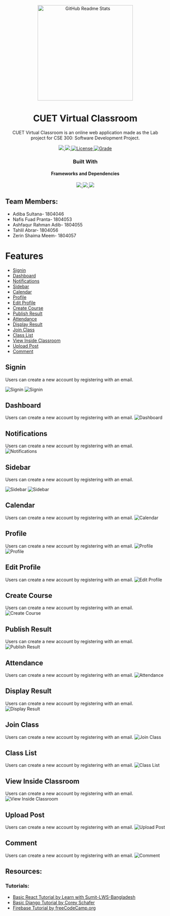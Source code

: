 <p align="center">
  <img width="300px" src="https://cdn.discordapp.com/attachments/1008571199065964634/1071896754427002930/Pranta_a_psychedelic_logo_for_a_book_from_where_a_little_ray_of_895e637a-0cbe-4b46-b4de-07d1db81001a.png" align="center" alt="GitHub Readme Stats" />

 <h1 align="center">CUET Virtual Classroom</h2>
 <p align="center">CUET Virtual Classroom is an online web application made as the Lab project for CSE 300: Software Development Project.</p>
</p>

  <p align="center">
    <a href="https://img.shields.io/badge/Status-Work%20In%20Progress-red">
      <img src="https://img.shields.io/badge/Status-Incomplete-red"/>
    </a>
    <a href="https://img.shields.io/badge/IDE-VIsual%20Studio%20Code-blueviolet">
      <img src="https://img.shields.io/badge/IDE-VIsual%20Studio%20Code-blueviolet"/>
    </a>
    <a href="https://img.shields.io/badge/License-MIT-orange">
      <img alt="License" src="https://img.shields.io/badge/License-MIT-orange" />
    </a>
    <a href="https://img.shields.io/badge/Grade-A%2B-yellowgreen">
      <img alt="Grade" src="https://img.shields.io/badge/Grade-A%2B-yellowgreen" />
    </a>
    <br />
  <h3 align="center">Built With</h3>
  <h4 align="center">Frameworks and Dependencies</h4>
  <p align="center">
  <a href="https://firebase.google.com/">
      <img src="https://img.shields.io/badge/-firebase-brown?style=for-the-badge&logo=firebase&logoColor=%2361DAFB"/>
    </a>
    <a href="https://reactjs.org/">
      <img src="https://img.shields.io/badge/-React-black?style=for-the-badge&logo=react&logoColor=%2361DAFB"/>
    </a>
    </a>
    <a href="https://www.djangoproject.com/">
      <img src="https://img.shields.io/badge/-Django-darkgreen?style=for-the-badge&logo=django&logoColor=%2361DAFB"/>
    </a>
    </p>
    </p>

## Team Members:
* Adiba Sultana- 1804046
* Nafis Fuad Pranta- 1804053
* Ashfaqur Rahman Adib- 1804055
* Tahlil Abrar- 1804056
* Zerin Shaima Meem- 1804057

# Features
- [Signin](#signin)
- [Dashboard](#dashboard)
- [Notifications](#notifications)
- [Sidebar](#sidebar)
- [Calendar](#calendar)
- [Profile](#profile)
- [Edit Profile](#edit-profile)
- [Create Course](#create-course)
- [Publish Result](#publish-result)
- [Attendance](#attendance])
- [Display Result](#display-result)
- [Join Class](#join-class)
- [Class List](#class-list)
- [View Inside Classroom](#view-classroom)
- [Upload Post](#upload-post)
- [Comment](#comment)

## Signin
Users can create a new account by registering with an email.

![Signin](demoImages/signin1.jpg)     ![Signin](demoImages/signin2.png)

## Dashboard
Users can create a new account by registering with an email.
![Dashboard](demoImages/dashboard.png)

## Notifications
Users can create a new account by registering with an email.
![Notifications](demoImages/notifications.png)

## Sidebar
Users can create a new account by registering with an email.

![Sidebar](demoImages/sidebar1.png)    ![Sidebar](demoImages/sidebar2.png)

## Calendar
Users can create a new account by registering with an email.
![Calendar](demoImages/calendar.png)

## Profile
Users can create a new account by registering with an email.
![Profile](demoImages/profile.png)   ![Profile](demoImages/profile1.png)

## Edit Profile
Users can create a new account by registering with an email.
![Edit Profile](demoImages/edit-profile.png)

## Create Course
Users can create a new account by registering with an email.
![Create Course](demoImages/create-course.png)

## Publish Result
Users can create a new account by registering with an email.
![Publish Result](demoImages/publish-result.png)

## Attendance
Users can create a new account by registering with an email.
![Attendance](demoImages/attendance.png)

## Display Result
Users can create a new account by registering with an email.
![Display Result](demoImages/display-result.png)

## Join Class
Users can create a new account by registering with an email.
![Join Class](demoImages/join-class.png)

## Class List
Users can create a new account by registering with an email.
![Class List](demoImages/class-list.png)

## View Inside Classroom
Users can create a new account by registering with an email.
![View Inside Classroom](demoImages/view.png)

## Upload Post
Users can create a new account by registering with an email.
![Upload Post](demoImages/upload_post.png)

## Comment
Users can create a new account by registering with an email.
![Comment](demoImages/comment.png)


## Resources:
### Tutorials:
* [Basic React Tutorial by Learn with Sumit-LWS-Bangladesh](https://www.youtube.com/watch?v=5Xy-t8k_M4A&list=PLHiZ4m8vCp9M6HVQv7a36cp8LKzyHIePr)
* [Basic Django Tutorial by Corey Schafer](https://www.youtube.com/playlist?list=PL-osiE80TeTtoQCKZ03TU5fNfx2UY6U4p)
* [Firebase Tutorial by freeCodeCamp.org](https://www.youtube.com/watch?v=fgdpvwEWJ9M)

